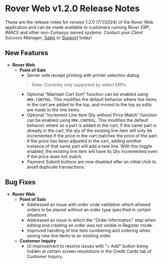 # Rover Web v1.2.0 Release Notes

<badge text= "Version 1.2.0" vertical="middle" />

<PageHeader />

These are the release notes for version 1.2.0 (7/1/2024) of the Rover Web application and can be made available to customers running _Rover ERP_, _IMACS_ and other non-Zumasys owned systems. Contact your _Client Success Manager_, [Sales](mailto:sales@zumasys.com?subject=Rover%20Web%20v1.2.0) or [Support](mailto:help@zumasys.com?subject=Rover%20Web%20v1.2.0) today!

## New Features
- **Rover Web**
    - **Point of Sale**
      - Server side receipt printing with printer selection dialog.
      > Note: Currently only supported by select ERPs.
      - Optional "Maintain Cart Sort" function can be enabled using `MRK.CONTROL`.  This modifies the default behavior where line items in the cart are added to the top, and moved to the top as edits are made to the line items.
      - Optional "Increment Line Item Qty without Price Match" function can be enabled using `MRK.CONTROL`.  This modifies the default behavior where as a part is added to the cart, if the same part is already in the cart, the qty of the existing line item will only be incremented if the price in the cart matches the price of the part.  If the price has been adjusted in the cart, adding another instance of that same part will add a new line.  With this toggle enabled, the existing line item will have its Qty incremented even if the price does not match.      
      - Payment Submit buttons are now disabled after an initial click to avoid duplicate transactions.

## Bug Fixes

- **Rover Web**
  - **Point of Sale**
    - Addressed an issue with order code validation which allowed orders to be placed without an order type specified in certain situations.
    - Addressed an issue in which the "Order Information" step when editing and creating an order was not visible in Register mode.
    - Improved handling of line item numbering and ordering when saving new line items to an existing order.
  - **Customer Inquiry**
    - UI improvement to resolve issues with "+ Add" button being hidden at certain screen resolutions in the Credit Cards tab of Customer Inquiry.
    

<PageFooter />

